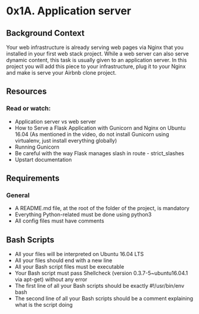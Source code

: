 # 0x1A. Application server
## Background Context


Your web infrastructure is already serving web pages via Nginx that you installed in your first web stack project. While a web server can also serve dynamic content, this task is usually given to an application server. In this project you will add this piece to your infrastructure, plug it to your Nginx and make is serve your Airbnb clone project.

## Resources
### Read or watch:

- Application server vs web server
- How to Serve a Flask Application with Gunicorn and Nginx on Ubuntu 16.04 (As mentioned in the video, do not install Gunicorn using virtualenv, just install everything globally)
- Running Gunicorn
- Be careful with the way Flask manages slash in route - strict_slashes
- Upstart documentation
## Requirements
### General
- A README.md file, at the root of the folder of the project, is mandatory
- Everything Python-related must be done using python3
- All config files must have comments
## Bash Scripts
- All your files will be interpreted on Ubuntu 16.04 LTS
- All your files should end with a new line
- All your Bash script files must be executable
- Your Bash script must pass Shellcheck (version 0.3.7-5~ubuntu16.04.1 via apt-get) without any error
- The first line of all your Bash scripts should be exactly #!/usr/bin/env bash
- The second line of all your Bash scripts should be a comment explaining what is the script doing

